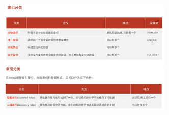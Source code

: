 ![alt text](97f4250c-d2e1-4afc-9d20-bd7e848a795a.png)
![alt text](39b2093c-5f44-4872-a624-f17d82f82357.png)